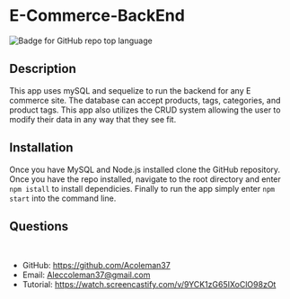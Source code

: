 # E-Commerce-BackEnd
![Badge for GitHub repo top language](https://img.shields.io/github/languages/top/Acoleman37/ecommerce_backend?style=flat&logo=appveyor)
## Description
  
This app uses mySQL and sequelize to run the backend for any E commerce site. The database can accept products, tags, categories, and product tags. This app also utilizes the CRUD system allowing the user to modify their data in any way that they see fit.

## Installation

Once you have MySQL and Node.js installed clone the GitHub repository. Once you have the repo installed, navigate to the root directory and enter `npm istall` to install dependicies. Finally to run the app simply enter `npm start` into the command line.

## Questions

 </br>
  
* GitHub: https://github.com/Acoleman37 </br>
* Email: Aleccoleman37@gmail.com
* Tutorial: https://watch.screencastify.com/v/9YCK1zG65IXoClO98zOt
